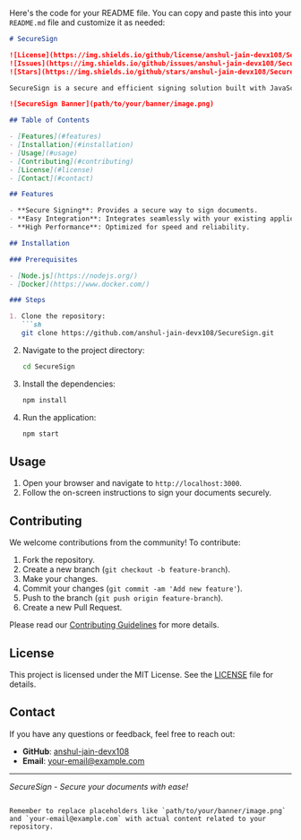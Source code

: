 Here's the code for your README file. You can copy and paste this into your `README.md` file and customize it as needed:

```markdown
# SecureSign

![License](https://img.shields.io/github/license/anshul-jain-devx108/SecureSign)
![Issues](https://img.shields.io/github/issues/anshul-jain-devx108/SecureSign)
![Stars](https://img.shields.io/github/stars/anshul-jain-devx108/SecureSign)

SecureSign is a secure and efficient signing solution built with JavaScript and Docker.

![SecureSign Banner](path/to/your/banner/image.png)

## Table of Contents

- [Features](#features)
- [Installation](#installation)
- [Usage](#usage)
- [Contributing](#contributing)
- [License](#license)
- [Contact](#contact)

## Features

- **Secure Signing**: Provides a secure way to sign documents.
- **Easy Integration**: Integrates seamlessly with your existing applications.
- **High Performance**: Optimized for speed and reliability.

## Installation

### Prerequisites

- [Node.js](https://nodejs.org/)
- [Docker](https://www.docker.com/)

### Steps

1. Clone the repository:
   ```sh
   git clone https://github.com/anshul-jain-devx108/SecureSign.git
   ```
2. Navigate to the project directory:
   ```sh
   cd SecureSign
   ```
3. Install the dependencies:
   ```sh
   npm install
   ```
4. Run the application:
   ```sh
   npm start
   ```

## Usage

1. Open your browser and navigate to `http://localhost:3000`.
2. Follow the on-screen instructions to sign your documents securely.

## Contributing

We welcome contributions from the community! To contribute:

1. Fork the repository.
2. Create a new branch (`git checkout -b feature-branch`).
3. Make your changes.
4. Commit your changes (`git commit -am 'Add new feature'`).
5. Push to the branch (`git push origin feature-branch`).
6. Create a new Pull Request.

Please read our [Contributing Guidelines](CONTRIBUTING.md) for more details.

## License

This project is licensed under the MIT License. See the [LICENSE](LICENSE) file for details.

## Contact

If you have any questions or feedback, feel free to reach out:

- **GitHub**: [anshul-jain-devx108](https://github.com/anshul-jain-devx108)
- **Email**: your-email@example.com

---

*SecureSign - Secure your documents with ease!*
```

Remember to replace placeholders like `path/to/your/banner/image.png` and `your-email@example.com` with actual content related to your repository.
